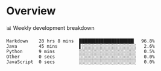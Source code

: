 # Overview

📊 Weekly development breakdown

```text
Markdown    28 hrs 8 mins  ████████████████████▎  96.8%
Java        45 mins        ▌░░░░░░░░░░░░░░░░░░░░   2.6%
Python      9 mins         ░░░░░░░░░░░░░░░░░░░░░   0.5%
Other       0 secs         ░░░░░░░░░░░░░░░░░░░░░   0.0%
JavaScript  0 secs         ░░░░░░░░░░░░░░░░░░░░░   0.0%
```